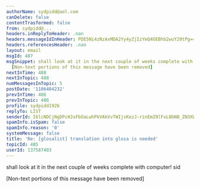 ```yaml
---
authorName: sydpidd@aol.com
canDelete: false
contentTrasformed: false
from: sydpidd@...
headers.inReplyToHeader: .nan
headers.messageIdInHeader: PDE5Ni4zNzAxMDA2Yy4yZjIzYmQ4OEBhb2wuY29tPg==
headers.referencesHeader: .nan
layout: email
msgId: 487
msgSnippet: shall look at it in the next couple of weeks complete with computer! sid
  [Non-text portions of this message have been removed]
nextInTime: 488
nextInTopic: 488
numMessagesInTopic: 5
postDate: '1106404232'
prevInTime: 486
prevInTopic: 486
profile: sydpidd1926
replyTo: LIST
senderId: I6lcNDCjNqDPcHJxFbOaLwhPkVAkVvTWIjsKezJ-rinEmZ9lFvL8bNB_ZN3XWDpZzwpinu2g
spamInfo.isSpam: false
spamInfo.reason: '0'
systemMessage: false
title: 'Re: [glosalist] translation into glosa is needed'
topicId: 485
userId: 137587403
---
```


shall look at it in the next couple of weeks complete with computer!
sid


[Non-text portions of this message have been removed]


